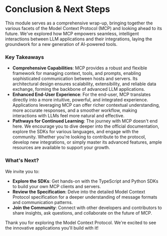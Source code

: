 # Conclusion & Next Steps

This module serves as a comprehensive wrap-up, bringing together the various facets of the Model Context Protocol (MCP) and looking ahead to its future. We've explored how MCP empowers seamless, intelligent interactions between LLM applications and their integrations, laying the groundwork for a new generation of AI-powered tools.

### Key Takeaways

*   **Comprehensive Capabilities**: MCP provides a robust and flexible framework for managing context, tools, and prompts, enabling sophisticated communication between hosts and servers. Its architectural design ensures scalability, extensibility, and reliable data exchange, forming the backbone of advanced LLM applications.
*   **Enhanced End-User Experience**: For the end-user, MCP translates directly into a more intuitive, powerful, and integrated experience. Applications leveraging MCP can offer richer contextual understanding, more accurate responses, and a smoother workflow, making interactions with LLMs feel more natural and effective.
*   **Pathways for Continued Learning**: The journey with MCP doesn't end here. We encourage you to dive deeper into the official documentation, explore the SDKs for various languages, and engage with the community. Whether you're looking to contribute to the protocol, develop new integrations, or simply master its advanced features, ample resources are available to support your growth.

### What's Next?

We invite you to:

*   **Explore the SDKs**: Get hands-on with the TypeScript and Python SDKs to build your own MCP clients and servers.
*   **Review the Specification**: Delve into the detailed Model Context Protocol specification for a deeper understanding of message formats and communication patterns.
*   **Join the Community**: Connect with other developers and contributors to share insights, ask questions, and collaborate on the future of MCP.

Thank you for exploring the Model Context Protocol. We're excited to see the innovative applications you'll build with it!